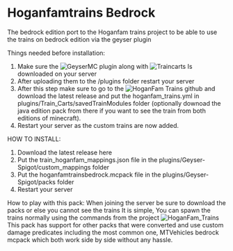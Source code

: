# Hoganfamtrains Bedrock
The bedrock edition port to the Hoganfam trains project to be able to use the trains on bedrock edition via the geyser plugin

Things needed before installation:
1. Make sure the ![GeyserMC](https://ci.opencollab.dev/job/GeyserMC/job/Geyser/job/master/) plugin along with ![Traincarts](https://www.spigotmc.org/resources/traincarts.39592/) Is downloaded on your server
2. After uploading them to the /plugins folder restart your server
3. After this step make sure to go to the ![HoganFam Trains github](https://github.com/amalon/hoganfam-trains) and download the latest release and put the hoganfam_trains.yml in plugins/Train_Carts/savedTrainModules folder (optionally downoad the java edition pack from there if you want to see the train from both editions of minecraft).
4. Restart your server as the custom trains are now added.

HOW TO INSTALL:
1. Download the latest release here
2. Put the train_hoganfam_mappings.json file in the plugins/Geyser-Spigot/custom_mappings folder
3. Put the hoganfamtrainsbedrock.mcpack file in the plugins/Geyser-Spigot/packs folder
4. Restart your server

How to play with this pack:
When joining the server be sure to download the packs or else you cannot see the trains
It is simple, You can spawn the trains normally using the commands from the project ![HoganFam_Trains](https://github.com/amalon/hoganfam-trains)
This pack has support for other packs that were converted and use custom damage predicates including the most common one, MTVehicles bedrock mcpack which both work side by side without any hassle.

